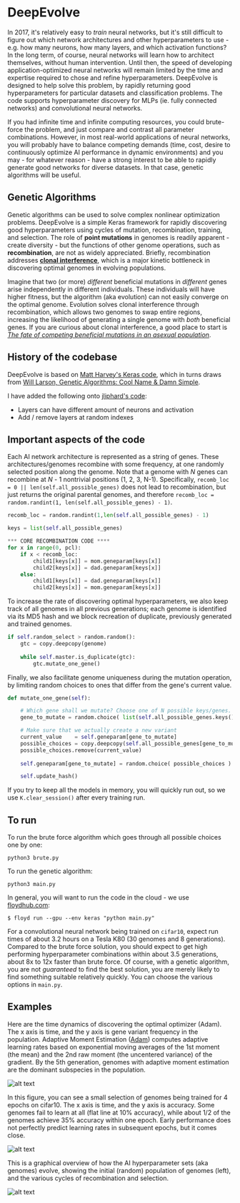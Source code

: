 # DeepEvolve 

In 2017, it's relatively easy to *train* neural networks, but it's still difficult to figure out which network architectures and other hyperparameters to use - e.g. how many neurons, how many layers, and which activation functions? In the long term, of course, neural networks will learn how to architect themselves, without human intervention. Until then, the speed of developing application-optimized neural networks will remain limited by the time and expertise required to chose and refine hyperparameters. DeepEvolve is designed to help solve this problem, by rapidly returning good hyperparameters for particular datasets and classification problems. The code supports hyperparameter discovery for MLPs (ie. fully connected networks) and convolutional neural networks.

If you had infinite time and infinite computing resources, you could brute-force the problem, and just compare and contrast all parameter combinations. However, in most real-world applications of neural networks, you will probably have to balance competing demands (time, cost, desire to continuously optimize AI performance in dynamic environments) and you may - for whatever reason - have a strong interest to be able to rapidly generate good networks for diverse datasets. In that case, genetic algorithms will be useful.  

## Genetic Algorithms

Genetic algorithms can be used to solve complex nonlinear optimization problems. DeepEvolve is a simple Keras framework for rapidly discovering good hyperparameters using cycles of mutation, recombination, training, and selection. The role of **point mutations** in genomes is readily apparent - create diversity - but the functions of other genome operations, such as **recombination**, are not as widely appreciated. Briefly, recombination addresses [**clonal interference**](https://en.wikipedia.org/wiki/Clonal_interference), which is a major kinetic bottleneck in discovering optimal genomes in evolving populations. 

Imagine that two (or more) *different* beneficial mutations in *different* genes arise independently in different individuals. These individuals will have higher fitness, but the algorithm (aka evolution) can not easily converge on the optimal genome. Evolution solves clonal interference through recombination, which allows two genomes to swap entire regions, increasing the likelihood of generating a single genome with *both* beneficial genes. If you are curious about clonal interference, a good place to start is [*The fate of competing beneficial mutations in an asexual population*](https://link.springer.com/article/10.1023%2FA%3A1017067816551). 

## History of the codebase

DeepEvolve is based on [Matt Harvey's Keras code](https://github.com/harvitronix/neural-network-genetic-algorithm), which in turns draws from [Will Larson, Genetic Algorithms: Cool Name & Damn Simple](https://lethain.com/genetic-algorithms-cool-name-damn-simple/).

I have added the following onto [jliphard's code](https://github.com/jliphard/DeepEvolve):
  - Layers can have different amount of neurons and activation
  - Add / remove layers at random indexes

## Important aspects of the code

Each AI network architecture is represented as a string of genes. These architectures/genomes recombine with some frequency, at one randomly selected position along the genome. Note that a genome with *N* genes can recombine at *N* - 1 nontrivial positions (1, 2, 3, N-1). Specifically, ```recomb_loc = 0 || len(self.all_possible_genes)``` does not lead to recombination, but just returns the original parental genomes, and therefore ```recomb_loc = random.randint(1, len(self.all_possible_genes) - 1)```. 

```python
recomb_loc = random.randint(1,len(self.all_possible_genes) - 1) 

keys = list(self.all_possible_genes)

*** CORE RECOMBINATION CODE ****
for x in range(0, pcl):
    if x < recomb_loc:
        child1[keys[x]] = mom.geneparam[keys[x]]
        child2[keys[x]] = dad.geneparam[keys[x]]
    else:
        child1[keys[x]] = dad.geneparam[keys[x]]
        child2[keys[x]] = mom.geneparam[keys[x]]
```

To increase the rate of discovering optimal hyperparameters, we also keep track of all genomes in all previous generations; each genome is identified via its MD5 hash and we block recreation of duplicate, previously generated and trained genomes.  

```python
if self.random_select > random.random():
    gtc = copy.deepcopy(genome)
                
    while self.master.is_duplicate(gtc):
        gtc.mutate_one_gene()
```

Finally, we also facilitate genome uniqueness during the mutation operation, by limiting random choices to ones that differ from the gene's current value. 

```python
def mutate_one_gene(self):

    # Which gene shall we mutate? Choose one of N possible keys/genes.
    gene_to_mutate = random.choice( list(self.all_possible_genes.keys()) )

    # Make sure that we actually create a new variant
    current_value    = self.geneparam[gene_to_mutate]
    possible_choices = copy.deepcopy(self.all_possible_genes[gene_to_mutate])    
    possible_choices.remove(current_value)
            
    self.geneparam[gene_to_mutate] = random.choice( possible_choices )

    self.update_hash()
```

If you try to keep all the models in memory, you will quickly run out, so we use ```K.clear_session()``` after every training run. 

## To run

To run the brute force algorithm which goes through all possible choices one by one:

```python3 brute.py```

To run the genetic algorithm:

```python3 main.py```

In general, you will want to run the code in the cloud - we use [floydhub.com](http:floydhub.com):

```$ floyd run --gpu --env keras "python main.py"```

For a convolutional neural network being trained on `cifar10`, expect run times of about 3.2 hours on a Tesla K80 (30 genomes and 8 generations). Compared to the brute force solution, you should expect to get high performing hyperparameter combinations within about 3.5 generations, about 8x to 12x faster than brute force. Of course, with a genetic algorithm, you are not *guaranteed* to find the best solution, you are merely likely to find something suitable relatively quickly. You can choose the various options in ```main.py```.

## Examples

Here are the time dynamics of discovering the optimal optimizer (Adam). The x axis is time, and the y axis is gene variant frequency in the population. Adaptive Moment Estimation ([Adam](https://arxiv.org/pdf/1412.6980.pdf)) computes adaptive learning rates based on exponential moving averages of the 1st moment (the mean) and the 2nd raw moment (the uncentered variance) of the gradient. By the 5th generation, genomes with adaptive moment estimation are the dominant subspecies in the population. 

![alt text](https://github.com/jliphard/DeepEvolve/blob/726aaf3dfdc8d6d2c6bc64d3a55e3ab3023b29c7/Images/Optimizer.png "Optimizer kinetics")

In this figure, you can see a small selection of genomes being trained for 4 epochs on cifar10. The x axis is time, and the y axis is accuracy. Some genomes fail to learn at all (flat line at 10% accuracy), while about 1/2 of the genomes achieve 35% accuracy within one epoch. Early performance does not perfectly predict learning rates in subsequent epochs, but it comes close. 

![alt text](https://github.com/jliphard/DeepEvolve/blob/4f8cf547797b2263659f053e0824bf34b39e337a/Images/Evolve.png "Evolution kinetics")

This is a graphical overview of how the AI hyperparameter sets (aka genomes) evolve, showing the initial (random) population of genomes (left), and the various cycles of recombination and selection. 

![alt text](https://github.com/jliphard/DeepEvolve/blob/55473015692e2af75be35fa1baf6536e300032bc/Images/Network.png "Evolution of AI hyperparameter sets")

